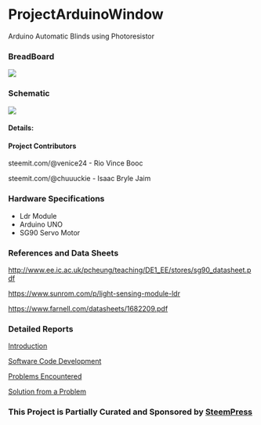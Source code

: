 # ProjectArduinoWindow
Arduino Automatic Blinds using Photoresistor


### BreadBoard

![](https://cdn.steemitimages.com/DQmNPtj6PSELyKNzBuM5U73NYJsPTGnvrV7s56e1GQKVSYt/image.png)


### Schematic

![](https://cdn.steemitimages.com/DQmVXBQttD2jQ8PgqP4o7Fv7b5oq96xVpNhDi2bMrUenmKF/image.png)


#### Details:




#### Project Contributors

steemit.com/@venice24 - Rio Vince Booc

steemit.com/@chuuuckie - Isaac Bryle Jaim


### Hardware Specifications
- Ldr Module
- Arduino UNO
- SG90 Servo Motor




### References and Data Sheets

http://www.ee.ic.ac.uk/pcheung/teaching/DE1_EE/stores/sg90_datasheet.pdf

https://www.sunrom.com/p/light-sensing-module-ldr

https://www.farnell.com/datasheets/1682209.pdf



### Detailed Reports


[Introduction](https://steemit.com/steempress/@chuuuckie/projectautomaticwindowblinds-zunkxk0j8q)

[Software Code Development](https://steemit.com/steempress/@chuuuckie/projectautomaticwindowblinds-softwareupdate-ab55clrulh)

[Problems Encountered](https://steemit.com/steempress/@chuuuckie/projectautomaticwindowblinds-debuggingandproblems-q2ft0qizbt)

[Solution from a Problem](https://steemit.com/steempress/@chuuuckie/projectautomaticwindowblinds-solutionfromaproblem-k49ev9r39w)

[]()

### This Project is Partially Curated and Sponsored by [SteemPress]()
